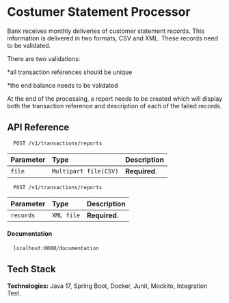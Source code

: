 
# Costumer Statement Processor

Bank receives monthly deliveries of customer statement records. This information is delivered in two formats, CSV and XML. These records need to be validated.

There are two validations:

*all transaction references should be unique

*the end balance needs to be validated

At the end of the processing, a report needs to be created which will display both the transaction reference and description of each of the failed records.

## API Reference

```http
  POST /v1/transactions/reports
```

| Parameter | Type     | Description                |
| :-------- | :------- | :------------------------- |
| `file` | `Multipart file(CSV)` | **Required**.  |



```http
  POST /v1/transactions/reports
```
| Parameter | Type     | Description                |
| :-------- | :------- | :------------------------- |
| `records` | `XML file` | **Required**.  |





#### Documentation 

```http
  localhost:8080/documentation 
```



## Tech Stack

**Technologies:** Java 17, Spring Boot, Docker, Junit, Mockito, Integration Test.

